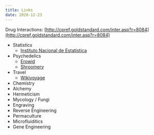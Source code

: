 ```yaml
---
title: Links
date: 2020-12-23
---
```


Drug Interactions:
[http://cpref.goldstandard.com/inter.asp?r=8084](http://cpref.goldstandard.com/inter.asp?r=8084)


* Statistics
  * [Instituto Nacional de Estatistica](https://www.ine.pt/xportal/xmain?xpgid=ine_main&xpid=INE)
* Psychedelics
  * [Erowid](https://www.erowid.org/)
  * [Shroomery](https://www.shroomery.org/)
* Travel
  * [Wikivoyage](https://en.wikivoyage.org/wiki/Main_Page)
* Chemistry
* Alchemy
* Hermeticism
* Mycology / Fungi
* Engraving
* Reverse Engineering
* Permaculture
* Microfluiditics
* Gene Engineering
